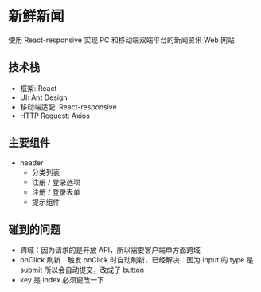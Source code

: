 # 新鲜新闻

使用 React-responsive 实现 PC 和移动端双端平台的新闻资讯 Web 网站

## 技术栈

- 框架:          React
- UI:            Ant Design
- 移动端适配:     React-responsive
- HTTP Request:  Axios

## 主要组件

- header
    + 分类列表
    + 注册 / 登录选项
    + 注册 / 登录表单
    + 提示组件

## 碰到的问题

- 跨域：因为请求的是开放 API，所以需要客户端单方面跨域
- onClick 刷新：触发 onClick 时自动刷新，已经解决：因为 input 的 type 是 submit 所以会自动提交，改成了 button
- key 是 index 必须更改一下